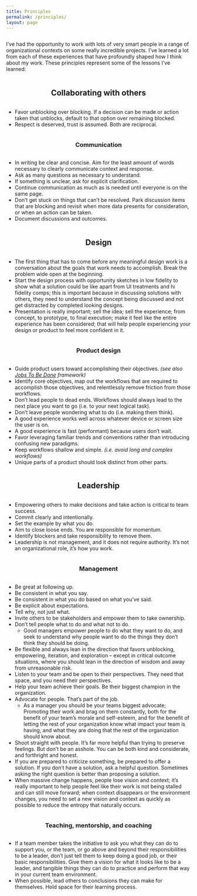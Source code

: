 ```yaml
---
title: Principles
permalink: /principles/
layout: page
---
```


<div class="principles-wrapper">
<p>I’ve had the opportunity to work with lots of very smart people in a range of organizational contexts on some really incredible projects. I’ve learned a lot from each of these experiences that have profoundly shaped how I think about my work. These principles represent some of the lessons I’ve learned:</p>

<h2 id="collaborating-with-others">Collaborating with others</h2>
<ul>
  <li>Favor unblocking over blocking. If a decision can be made or action taken that unblocks, default to that option over remaining blocked.</li>
  <li>Respect is deserved, trust is assumed. Both are reciprocal.</li>
</ul>

<h3 id="communication">Communication</h3>
<ul>
  <li>In writing be clear and concise. Aim for the least amount of words necessary to clearly communicate context and response.</li>
  <li>Ask as many questions as necessary to understand.</li>
  <li>If something is unclear, ask for explicit clarification.</li>
  <li>Continue communication as much as is needed until everyone is on the same page.</li>
  <li>Don’t get stuck on things that can’t be resolved. Park discussion items that are blocking and revisit when more data presents for consideration, or when an action can be taken.</li>
  <li>Document discussions and outcomes.</li>
</ul>

<h2 id="design">Design</h2>
<ul>
  <li>The first thing that has to come before any meaningful design work is a conversation about the goals that work needs to accomplish. Break the problem wide open at the beginning.</li>
  <li>Start the design process with opportunity sketches in low fidelity to show what a solution could be like apart from UI treatments and hi fidelity comps; this is important because in discussing solutions with others, they need to understand the concept being discussed and not get distracted by completed looking designs.</li>
  <li>Presentation is really important; sell the idea; sell the experience; from concept, to prototype, to final execution; make it feel like the entire experience has been considered; that will help people experiencing your design or product to feel more confident in it.</li>
</ul>

<h3 id="product-design">Product design</h3>
<ul>
  <li>Guide product users toward accomplishing their objectives. <em>(see also <a href="https://strategyn.com/customer-centered-innovation-map/">Jobs To Be Done</a> framework)</em></li>
  <li>Identify core objectives, map out the workflows that are required to accomplish those objectives, and relentlessly remove friction from those workflows.</li>
  <li>Don’t lead people to dead ends. Workflows should always lead to the next place you want to go (i.e. to your next logical task).</li>
  <li>Don’t leave people wondering what to do (i.e. making them think).</li>
  <li>A good experience works well across whatever device or screen size the user is on.</li>
  <li>A good experience is fast (performant) because users don’t wait.</li>
  <li>Favor leveraging familiar trends and conventions rather than introducing confusing new paradigms.</li>
  <li>Keep workflows shallow and simple. <em>(i.e. avoid long and complex workflows)</em></li>
  <li>Unique parts of a product should look distinct from other parts.</li>
</ul>

<h2 id="leadership">Leadership</h2>
<ul>
  <li>Empowering others to make decisions and take action is critical to team success.</li>
  <li>Commit clearly and intentionally.</li>
  <li>Set the example by what you do.</li>
  <li>Aim to close loose ends. You are responsible for momentum.</li>
  <li>Identify blockers and take responsibility to remove them.</li>
  <li>Leadership is not management, and it does not require authority. It’s not an organizational role, it’s how you work.</li>
</ul>

<h3 id="management">Management</h3>

<ul>
  <li>Be great at following up.</li>
  <li>Be consistent in what you say.</li>
  <li>Be consistent in what you do based on what you’ve said.</li>
  <li>Be explicit about expectations.</li>
  <li>Tell why, not just what.</li>
  <li>Invite others to be stakeholders and empower them to take ownership.</li>
  <li>Don’t tell people what to do and what not to do.
    <ul>
      <li>Good managers empower people to do what they want to do, and seek to understand why people want to do the things they don’t think they should be doing.</li>
    </ul>
  </li>
  <li>Be flexible and always lean in the direction that favors unblocking, empowering, iteration, and exploration –&nbsp;except in critical outcome situations, where you should lean in the direction of wisdom and away from unreasonable risk.</li>
  <li>Listen to your team and be open to their perspectives. They need that space, and you need their perspectives.</li>
  <li>Help your team achieve their goals. Be their biggest champion in the organization.</li>
  <li>Advocate for people. That’s part of the job.
    <ul>
      <li>As a manager you should be your teams biggest advocate; Promoting their work and brag on them constantly, both for the benefit of your team’s morale and self-esteem, and for the benefit of letting the rest of your organization know what impact your team is having, and what they are doing that the rest of the organization should know about.</li>
    </ul>
  </li>
  <li>Shoot straight with people. It’s far more helpful than trying to preserve feelings. But don’t be an asshole. You can be both kind and considerate, and forthright and honest.</li>
  <li>If you are prepared to criticize something, be prepared to offer a solution. If you don’t have a solution, ask a helpful question. Sometimes asking the right question is better than proposing a solution.</li>
  <li>When massive change happens, people lose vision and context; it’s really important to help people feel like their work is not being stalled and can still move forward; when context disappears or the environment changes, you need to set a new vision and context as quickly as possible to reduce the entropy that naturally occurs.</li>
</ul>

<h3 id="teaching-mentorship-and-coaching">Teaching, mentorship, and coaching</h3>
<ul>
  <li>If a team member takes the initiative to ask you what they can do to support you, or the team, or go above and beyond their responsibilities to be a leader, don’t just tell them to keep doing a good job, or their basic responsibilities. Give them a vision for what it looks like to be a leader, and tangible things they can do to practice and perform that way in your current team environment.</li>
  <li>When possible, lead others to conclusions they can make for themselves. Hold space for their learning process.</li>
</ul>

</div>

<style>
    .principles-wrapper {
        display: flex;
        justify-content: center;
        align-items: center;
        flex-direction: column;
    }
